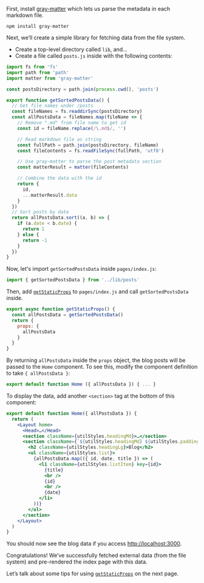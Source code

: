 First, install [gray-matter](https://github.com/jonschlinkert/gray-matter) which lets us parse the metadata in each markdown file.

```shell
npm install gray-matter
```

Next, we’ll create a simple library for fetching data from the file system.

+   Create a top-level directory called `lib`, and…
+   Create a file called `posts.js` inside with the following contents:

```js
import fs from 'fs'
import path from 'path'
import matter from 'gray-matter'

const postsDirectory = path.join(process.cwd(), 'posts')

export function getSortedPostsData() {
  // Get file names under /posts
  const fileNames = fs.readdirSync(postsDirectory)
  const allPostsData = fileNames.map(fileName => {
    // Remove ".md" from file name to get id
    const id = fileName.replace(/\.md$/, '')

    // Read markdown file as string
    const fullPath = path.join(postsDirectory, fileName)
    const fileContents = fs.readFileSync(fullPath, 'utf8')

    // Use gray-matter to parse the post metadata section
    const matterResult = matter(fileContents)

    // Combine the data with the id
    return {
      id,
      ...matterResult.data
    }
  })
  // Sort posts by date
  return allPostsData.sort((a, b) => {
    if (a.date < b.date) {
      return 1
    } else {
      return -1
    }
  })
}
```

Now, let's import `getSortedPostsData` inside `pages/index.js`:

```js
import { getSortedPostsData } from '../lib/posts'
```

Then, add [`getStaticProps`](https://www.nextjs.cn/docs/basic-features/data-fetching#getstaticprops-static-generation) to `pages/index.js` and call `getSortedPostsData` inside.

```js
export async function getStaticProps() {
  const allPostsData = getSortedPostsData()
  return {
    props: {
      allPostsData
    }
  }
}
```

By returning `allPostsData` inside the `props` object, the blog posts will be passed to the `Home` component. To see this, modify the component definition to take `{ allPostsData }`:

```jsx
export default function Home ({ allPostsData }) { ... }
```

To display the data, add another `<section>` tag at the bottom of this component:

```jsx
export default function Home({ allPostsData }) {
  return (
    <Layout home>
      <Head>…</Head>
      <section className={utilStyles.headingMd}>…</section>
      <section className={`${utilStyles.headingMd} ${utilStyles.padding1px}`}>
        <h2 className={utilStyles.headingLg}>Blog</h2>
        <ul className={utilStyles.list}>
          {allPostsData.map(({ id, date, title }) => (
            <li className={utilStyles.listItem} key={id}>
              {title}
              <br />
              {id}
              <br />
              {date}
            </li>
          ))}
        </ul>
      </section>
    </Layout>
  )
}
```

You should now see the blog data if you access [http://localhost:3000](http://localhost:3000/).

Congratulations! We’ve successfully fetched external data (from the file system) and pre-rendered the index page with this data.

Let’s talk about some tips for using [`getStaticProps`](https://www.nextjs.cn/docs/basic-features/data-fetching#getstaticprops-static-generation) on the next page.